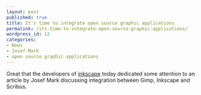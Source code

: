 ```yaml
---
layout: post
published: true
title: It's time to integrate open source graphic applications
permalink: /its-time-to-integrate-open-source-graphic-applications/
wordpress_id: 12
categories:
- News
- Josef Mark
- open source graphic applications
---
```



Great that the developers of <a href="http://inkscape.org/">inkscape</a> today dedicated some attention to an article by Josef Mark  discussing integration between Gimp, Inkscape and Scribus.
